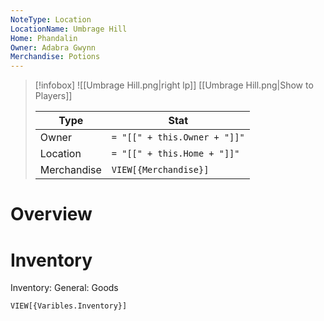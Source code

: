 ```yaml
---
NoteType: Location
LocationName: Umbrage Hill
Home: Phandalin
Owner: Adabra Gwynn
Merchandise: Potions
---
```




> [!infobox]
> ![[Umbrage Hill.png|right lp]]
> [[Umbrage Hill.png|Show to Players]]
> 
> | Type | Stat |
> | ---- | ---- |
> | Owner | `= "[[" + this.Owner + "]]"`|
> | Location | `= "[[" + this.Home + "]]"`|
> | Merchandise | `VIEW[{Merchandise}]` |
# Overview

# Inventory


Inventory:
	General: Goods

`VIEW[{Varibles.Inventory}]`
 
